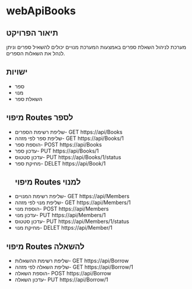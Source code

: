 # webApiBooks


## תיאור הפרויקט
מערכת לניהול השאלת ספרים באמצעות המערכת מנויים יכולים להשאיל ספרים וניתן לנהל את השאלות הספרים.
## ישויות

 - ספר
 - מנוי
 - השאלת ספר
 ## מיפוי Routes לספר
 - שליפת רשימת הספרים- GET https://api/Books
 - שליפת ספר לפי מזהה- GET https://api/Books/1
 - הוספת ספר- POST  https://api/Books 
 - עדכון ספר- PUT   https://api/Books/1
 - עדכון סטטוס- PUT   https://api/Books/1/status
- מחיקת ספר- DELET  https://api/Book/1
  ## מיפוי Routes למנוי
 - שליפת רשימת המנויים- GET https://api/Members
 - שליפת מנוי לפי מזהה- GET https://api/Members/1
 - הוספת מנוי- POST  https://api/Members 
 - עדכון מנוי- PUT   https://api/Members/1
 -  עדכון סטטוס- PUT   https://api/Members/1/status
   - מחיקת מנוי- DELET  https://api/Member/1
  ## מיפוי Routes להשאלה
 - שליפת רשימת ההשאלות- GET https://api/Borrow
 - שליפת השאלה לפי מזהה- GET https://api/Borrow/1
 - הוספת השאלה- POST  https://api/Borrow 
 - עדכון השאלה- PUT   https://api/Borrow/1
 
